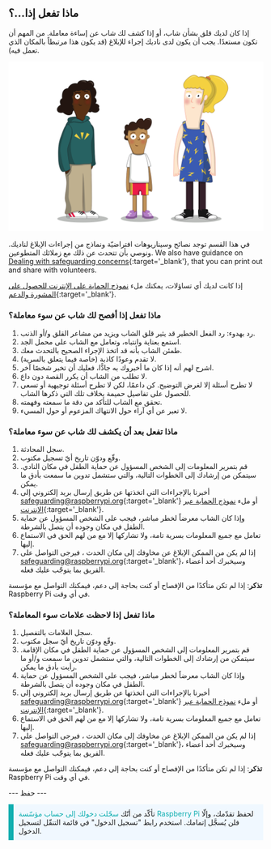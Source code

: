 ## ماذا تفعل إذا…؟

إذا كان لديك قلق بشأن شاب، أو إذا كشف لك شاب عن إساءة معاملة. من المهم أن تكون مستعدًا. يجب أن يكون لدى ناديك إجراء للإبلاغ (قد يكون هذا مرتبطاً بالمكان الذي تعمل فيه).

![ثلاثة شباب واقفين.](images/8-Diverse-Mix-2.png)

في هذا القسم توجد نصائح وسيناريوهات افتراضيّة ونماذج من إجراءات الإبلاغ لناديك. ونوصي بأن تتحدث عن ذلك مع زملائك المتطوعين. We also have guidance on [Dealing with safeguarding concerns](https://static.raspberrypi.org/files/safeguarding/Raspberry-Pi-Foundation-safeguarding-dealing-with-safeguarding-concerns.pdf){:target='_blank'}, that you can print out and share with volunteers.

إذا كانت لديك أي تساؤلات، يمكنك ملء [نموذج الحماية على الإنترنت للحصول على المشورة والدعم](https://form.raspberrypi.org/f/safeguarding-concern-form){:target='_blank'}.

### ماذا تفعل إذا أفصح لك شاب عن سوء معاملة؟

1. رد بهدوء: رد الفعل الخطير قد يثير قلق الشاب ويزيد من مشاعر القلق و/أو الذنب.
1. استمع بعناية وانتباه، وتعامل مع الشاب على محمل الجد.
1. طمئن الشاب بأنه قد اتخذ الإجراء الصحيح بالتحدث معك.
1. لا تقدم وعودًا كاذبة (خاصة فيما يتعلق بالسرية).
1. اشرح لهم أنه إذا كان ما أخبروك به جادًّا، فعليك أن تخبر شخصًا آخر.
1. لا تطلب من الشاب أن يكرر القصة دون داع.
1. لا تطرح أسئلة إلا لغرض التوضيح. كن داعمًا، لكن لا تطرح أسئلة توجيهية أو تسعى للحصول على تفاصيل حميمة بخلاف تلك التي ذكرها الشاب.
1. تحقق مع الشاب للتأكد من دقة ما سمعته وفهمته.
1. لا تعبر عن أي آراء حول الانتهاك المزعوم أو حول المسيء.

### ماذا تفعل بعد أن يكشف لك شاب عن سوء معاملة؟

1. سجل المحادثة.
1. وقّع ودوّن تاريخ أيّ تسجيل مكتوب.
1. قم بتمرير المعلومات إلى الشخص المسؤول عن حماية الطفل في مكان النادي. سيتمكن من إرشادك إلى الخطوات التالية، والتي ستشمل تدوين ما سمعت بأدق ما يمكن.
1. أخبرنا بالإجراءات التي اتخذتها عن طريق إرسال بريد إلكتروني إلى [safeguarding@raspberrypi.org](mailto:safeguarding@raspberrypi.org){:target='_blank'} أو ملء [نموذج الحماية عبر الإنترنت](https://form.raspberrypi.org/f/safeguarding-concern-form){:target='_blank'}.
1. وإذا كان الشاب معرضاً لخطر مباشر، فيجب على الشخص المسؤول عن حماية الطفل في مكان وجوده أن يتصل بالشرطة.
1. تعامل مع جميع المعلومات بسرية تامة، ولا تشاركها إلا مع من لهم الحق في الاستماع إليها.
1. إذا لم يكن من الممكن الإبلاغ عن مخاوفك إلى مكان الحدث ، فيرجى التواصل على [safeguarding@raspberrypi.org](mailto:safeguarding@raspberrypi.org){:target='_blank'}، وسيخبرك أحد أعضاء الفريق بما يتوجّب عليك فعله.

**تذكر**: إذا لم تكن متأكدًا من الإفصاح أو كنت بحاجة إلى دعم، فيمكنك التواصل مع مؤسسة Raspberry Pi في أي وقت.

### ماذا تفعل إذا لاحظت علامات سوء المعاملة؟

1. سجل العلامات بالتفصيل.
1. وقّع ودوّن تاريخ أيّ سجل مكتوب.
1. قم بتمرير المعلومات إلى الشخص المسؤول عن حماية الطفل في مكان الإقامة. سيتمكن من إرشادك إلى الخطوات التالية، والتي ستشمل تدوين ما سمعت و/أو ما رأيت بأدق ما يمكن.
1. وإذا كان الشاب معرضاً لخطر مباشر، فيجب على الشخص المسؤول عن حماية الطفل في مكان وجوده أن يتصل بالشرطة.
1. أخبرنا بالإجراءات التي اتخذتها عن طريق إرسال بريد إلكتروني إلى [safeguarding@raspberrypi.org](mailto:safeguarding@raspberrypi.org){:target='_blank'} أو ملء [نموذج الحماية عبر الإنترنت](https://form.raspberrypi.org/f/safeguarding-concern-form){:target='_blank'}.
1. تعامل مع جميع المعلومات بسرية تامة، ولا تشاركها إلا مع من لهم الحق في الاستماع إليها.
1. إذا لم يكن من الممكن الإبلاغ عن مخاوفك إلى مكان الحدث ، فيرجى التواصل على [safeguarding@raspberrypi.org](mailto:safeguarding@raspberrypi.org){:target='_blank'}، وسيخبرك أحد أعضاء الفريق بما يتوجّب عليك فعله.

**تذكر**: إذا لم تكن متأكدًا من الإفصاح أو كنت بحاجة إلى دعم، فيمكنك التواصل مع مؤسسة Raspberry Pi في أي وقت.

--- حفظ ---

<p style="border-left: solid; border-width:10px; border-color: #0faeb0; background-color: aliceblue; padding: 10px;">
تأكّد من أنّك <span style="color: #0faeb0">سجّلت دخولك إلى حساب مؤسّسة Raspberry Pi</span> لحفظ تقدّمك، وإلّا فلن يُسجَّل إتمامك. استخدم رابط "تسجيل الدخول" في قائمة التنقّل لتسجيل الدخول.
</p>
